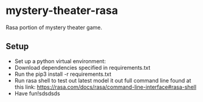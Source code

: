 # mystery-theater-rasa
Rasa portion of mystery theater game.

## Setup 

- Set up a python virtual environment:
- Download dependencies specified in requirements.txt
- Run the pip3 install -r requirements.txt
- Run rasa shell to test out latest model it out full command line found at this link: https://rasa.com/docs/rasa/command-line-interface#rasa-shell
- Have fun!sdsdsds